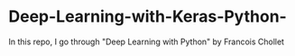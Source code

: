 # Deep-Learning-with-Keras-Python-
In this repo, I go through "Deep Learning with Python" by Francois Chollet
